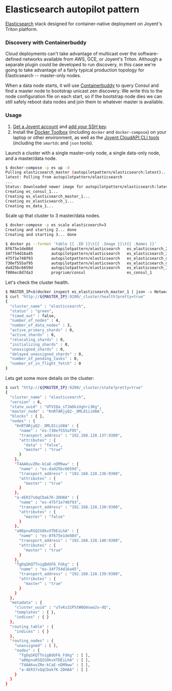 Elasticsearch autopilot pattern
==========

[Elasticsearch](https://www.elastic.co/products) stack designed for container-native deployment on Joyent's Triton platform.

### Discovery with Containerbuddy

Cloud deployments can't take advantage of multicast over the software-defined networks available from AWS, GCE, or Joyent's Triton. Although a separate plugin could be developed to run discovery, in this case we're going to take advantage of a fairly typical production topology for Elasticsearch -- master-only nodes.

When a data node starts, it will use [Containerbuddy](https://github.com/joyent/containerbuddy) to query Consul and find a master node to bootstrap unicast zen discovery. We write this to the node configuration file on each start, so if the bootstrap node dies we can still safely reboot data nodes and join them to whatever master is available.

### Usage

1. [Get a Joyent account](https://my.joyent.com/landing/signup/) and [add your SSH key](https://docs.joyent.com/public-cloud/getting-started).
1. Install the [Docker Toolbox](https://docs.docker.com/installation/mac/) (including `docker` and `docker-compose`) on your laptop or other environment, as well as the [Joyent CloudAPI CLI tools](https://apidocs.joyent.com/cloudapi/#getting-started) (including the `smartdc` and `json` tools).

Launch a cluster with a single master-only node, a single data-only node, and a master/data node.

```bash
$ docker-compose -p es up -d
Pulling elasticsearch_master (autopilotpattern/elasticsearch:latest)...
latest: Pulling from autopilotpattern/elasticsearch
...
Status: Downloaded newer image for autopilotpattern/elasticsearch:latest
Creating es_consul_1...
Creating es_elasticsearch_master_1...
Creating es_elasticsearch_1...
Creating es_data_1...
```

Scale up that cluster to 3 master/data nodes.

```bash
$ docker-compose -p es scale elasticsearch=3
Creating and starting 2... done
Creating and starting 3... done

$ docker ps --format 'table {{ .ID }}\t{{ .Image }}\t{{ .Names }}'
8f675e1de88d        autopilotpattern/elasticsearch   es_elasticsearch_2
34f754d16a45        autopilotpattern/elasticsearch   es_elasticsearch_3
475f1e748f93        autopilotpattern/elasticsearch   es_elasticsearch_data_1
730ef555af95        autopilotpattern/elasticsearch   es_elasticsearch_master_1
dad25bc6659d        autopilotpattern/elasticsearch   es_elasticsearch_1
f806ec8d7da3        progrium/consul                  es_consul_1

```

Let's check the cluster health.

```bash
$ MASTER_IP=$(docker inspect es_elasticsearch_master_1 | json -a NetworkSettings.IPAddress)
$ curl "http://${MASTER_IP}:9200/_cluster/health?pretty=true"
{
  "cluster_name" : "elasticsearch",
  "status" : "green",
  "timed_out" : false,
  "number_of_nodes" : 4,
  "number_of_data_nodes" : 3,
  "active_primary_shards" : 0,
  "active_shards" : 0,
  "relocating_shards" : 0,
  "initializing_shards" : 0,
  "unassigned_shards" : 0,
  "delayed_unassigned_shards" : 0,
  "number_of_pending_tasks" : 0,
  "number_of_in_flight_fetch" : 0
}

```

Lets get some more details on the cluster:

```bash
$ curl "http://${MASTER_IP}:9200/_cluster/state?pretty=true"
{
  "cluster_name" : "elasticsearch",
  "version" : 6,
  "state_uuid" : "UTVIQa_sTJmOkzUghri3Kg",
  "master_node" : "KnRTARjyQ2-_OML81iiO8A",
  "blocks" : { },
  "nodes" : {
    "KnRTARjyQ2-_OML81iiO8A" : {
      "name" : "es-730ef555af95",
      "transport_address" : "192.168.128.137:9300",
      "attributes" : {
        "data" : "false",
        "master" : "true"
      }
    },
    "T4AA6uvZRe-kCaE-nDM9ww" : {
      "name" : "es-dad25bc6659d",
      "transport_address" : "192.168.128.136:9300",
      "attributes" : {
        "master" : "true"
      }
    },
    "a-4ER37vQqCDak7K-2DH8A" : {
      "name" : "es-475f1e748f93",
      "transport_address" : "192.168.128.138:9300",
      "attributes" : {
        "master" : "false"
      }
    },
    "a06pnuRSQIG9kvXTDEiLhA" : {
      "name" : "es-8f675e1de88d",
      "transport_address" : "192.168.128.140:9300",
      "attributes" : {
        "master" : "true"
      }
    },
    "TgDqSKQTTnigBdUF6_Fdkg" : {
      "name" : "es-34f754d16a45",
      "transport_address" : "192.168.128.139:9300",
      "attributes" : {
        "master" : "true"
      }
    }
  },
  "metadata" : {
    "cluster_uuid" : "uTvKs32PStW0Q4swo2v-dQ",
    "templates" : { },
    "indices" : { }
  },
  "routing_table" : {
    "indices" : { }
  },
  "routing_nodes" : {
    "unassigned" : [ ],
    "nodes" : {
      "TgDqSKQTTnigBdUF6_Fdkg" : [ ],
      "a06pnuRSQIG9kvXTDEiLhA" : [ ],
      "T4AA6uvZRe-kCaE-nDM9ww" : [ ],
      "a-4ER37vQqCDak7K-2DH8A" : [ ]
    }
  }
}

```
